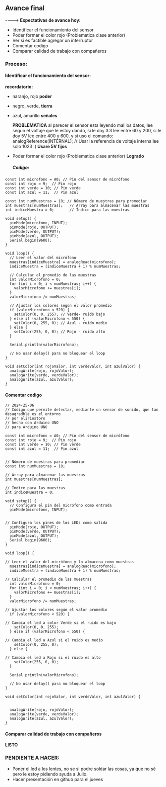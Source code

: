 ## Avance final
----> **Expectativas de avance hoy:**
* Identificar el funcionamiento del sensor
* Poder formar el color rojo (Problematica clase anterior)
* Ver si es factible agregar un interruptor
* Comentar codigo
* Comparar calidad de trabajo con compañeros

### Proceso:

####  Identificar el funcionamiento del sensor:
 **recordatorio:**
 
* naranjo, rojo **poder**
* negro, verde, **tierra**
* azul, amarillo **señales**

  **PROBLEMATICA**
  al parecer el sensor esta leyendo mal los datos, lee segun el voltaje que le estoy dando, si le doy 3.3 lee entre 60 y 200, si le doy 5V lee entre 400 y 600, y si uso el comando: analogReference(INTERNAL); // Usar la referencia de voltaje interna lee solo 1023 :(
 **Usare 5V fijos**

* Poder formar el color rojo (Problematica clase anterior)
  **Logrado**

  ##### Codigo:

```
const int microfono = A0; // Pin del sensor de micrófono
const int rojo = 9;  // Pin rojo
const int verde = 10; // Pin verde
const int azul = 11;  // Pin azul

const int numMuestras = 10; // Número de muestras para promediar
int muestras[numMuestras];   // Array para almacenar las muestras
int indiceMuestra = 0;       // Índice para las muestras

void setup() {
  pinMode(microfono, INPUT);
  pinMode(rojo, OUTPUT);
  pinMode(verde, OUTPUT);
  pinMode(azul, OUTPUT);
  Serial.begin(9600);
}

void loop() {
  // Leer el valor del micrófono
  muestras[indiceMuestra] = analogRead(microfono);
  indiceMuestra = (indiceMuestra + 1) % numMuestras;
  
  // Calcular el promedio de las muestras
  int valorMicrofono = 0;
  for (int i = 0; i < numMuestras; i++) {
    valorMicrofono += muestras[i];
  }
  valorMicrofono /= numMuestras;
  
  // Ajustar los colores según el valor promedio
  if (valorMicrofono < 520) {
    setColor(0, 0, 255); // Verde- ruido bajo
  } else if (valorMicrofono < 550) {
    setColor(0, 255, 0); // Azul - ruido medio
  } else {
    setColor(255, 0, 0); // Rojo - ruido alto
  }
  
  Serial.println(valorMicrofono);
  
  // No usar delay() para no bloquear el loop
}

void setColor(int rojoValor, int verdeValor, int azulValor) {
  analogWrite(rojo, rojoValor);
  analogWrite(verde, verdeValor);
  analogWrite(azul, azulValor);
}
```


#### Comentar codigo

```
// 2024-25-06
// Código que permite detectar, mediante un sensor de sonido, que tan desagradble es el entorno
// por eliriostoro
// hecho con Arduino UNO
// para Arduino UNO 

const int microfono = A0; // Pin del sensor de micrófono
const int rojo = 9;  // Pin rojo
const int verde = 10; // Pin verde
const int azul = 11;  // Pin azul


// Número de muestras para promediar
const int numMuestras = 10; 

// Array para almacenar las muestras
int muestras[numMuestras];  

// Índice para las muestras
int indiceMuestra = 0;       

void setup() {
  // Configura el pin del micrófono como entrada
  pinMode(microfono, INPUT);


// Configura los pines de los LEDs como salida
  pinMode(rojo, OUTPUT);
  pinMode(verde, OUTPUT);
  pinMode(azul, OUTPUT);
  Serial.begin(9600);
}

void loop() {

// Leer el valor del micrófono y lo almacena como muestras
  muestras[indiceMuestra] = analogRead(microfono);
  indiceMuestra = (indiceMuestra + 1) % numMuestras;
  
// Calcular el promedio de las muestras
  int valorMicrofono = 0;
  for (int i = 0; i < numMuestras; i++) {
    valorMicrofono += muestras[i];
  }
  valorMicrofono /= numMuestras;
  
// Ajustar los colores según el valor promedio
  if (valorMicrofono < 520) {

// Cambia el led a color Verde si el ruido es bajo
    setColor(0, 0, 255); 
  } else if (valorMicrofono < 550) {

// Cambia el led a Azul si el ruido es medio
    setColor(0, 255, 0); 
  } else {

// Cambia el led a Rojo si el ruido es alto
    setColor(255, 0, 0); 
  }
  
  Serial.println(valorMicrofono);
  
  // No usar delay() para no bloquear el loop
}

void setColor(int rojoValor, int verdeValor, int azulValor) {

  
  analogWrite(rojo, rojoValor);
  analogWrite(verde, verdeValor);
  analogWrite(azul, azulValor);
}

```
  
#### Comparar calidad de trabajo con compañeros

  **LISTO**

  ### PENDIENTE A HACER:
  * Poner el led a los lentes, no se si podre soldar las cosas, ya que no sé pero le estoy pidiendo ayuda a Julio.
  * Hacer presentación en github para el jueves
  
 

